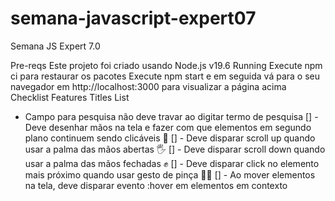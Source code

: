 # semana-javascript-expert07
Semana JS Expert 7.0


Pre-reqs
Este projeto foi criado usando Node.js v19.6
Running
Execute npm ci para restaurar os pacotes
Execute npm start e em seguida vá para o seu navegador em http://localhost:3000 para visualizar a página acima
Checklist Features
Titles List

 - Campo para pesquisa não deve travar ao digitar termo de pesquisa
[] - Deve desenhar mãos na tela e fazer com que elementos em segundo plano continuem sendo clicáveis 🙌
[] - Deve disparar scroll up quando usar a palma das mãos abertas 🖐
[] - Deve disparar scroll down quando usar a palma das mãos fechadas ✊
[] - Deve disparar click no elemento mais próximo quando usar gesto de pinça 🤏🏻
[] - Ao mover elementos na tela, deve disparar evento :hover em elementos em contexto
